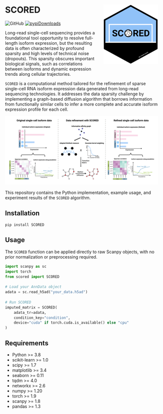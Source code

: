 # SCORED <img align="right" style="margin-left: 20px; margin-bottom: 10px;" src="./pictures/sticker.png" width="180" height="195">

![GitHub](https://img.shields.io/github/license/CHPGenetics/SCORED) [![pypiDownloads](https://static.pepy.tech/badge/scored)](https://pepy.tech/project/scored)

Long-read single-cell sequencing provides a foundational tool opportunity to resolve full-length isoform expression, but the resulting data is often characterized by profound sparsity and high levels of technical noise (dropouts). This sparsity obscures important biological signals, such as correlations between isoforms and dynamic expression trends along cellular trajectories.

`SCORED` is a computational method tailored for the refinement of sparse single-cell RNA isoform expression data generated from long-read sequencing technologies. It addresses the data sparsity challenge by implementing a graph-based diffusion algorithm that borrows information from functionally similar cells to infer a more complete and accurate isoform expression profile for each cell. 

![Overview of the SCORED algorithm](./pictures/overview.png)

This repository contains the Python implementation, example usage, and experiment results of the `SCORED` algorithm.

## Installation

```bash
pip install SCORED
```

## Usage

The `SCORED` function can be applied directly to raw Scanpy objects, with no prior normalization or preprocessing required.

```python
import scanpy as sc
import torch
from scored import SCORED

# Load your AnnData object
adata = sc.read_h5ad("your_data.h5ad")

# Run SCORED
imputed_matrix = SCORED(
    adata_tr=adata,
    condition_key="condition",
    device="cuda" if torch.cuda.is_available() else "cpu"
)
```

## Requirements

- Python >= 3.8
- scikit-learn >= 1.0
- scipy >= 1.7
- matplotlib >= 3.4
- seaborn >= 0.11
- tqdm >= 4.0
- networkx >= 2.6
- numpy >= 1.20
- torch >= 1.9
- scanpy >= 1.8
- pandas >= 1.3


